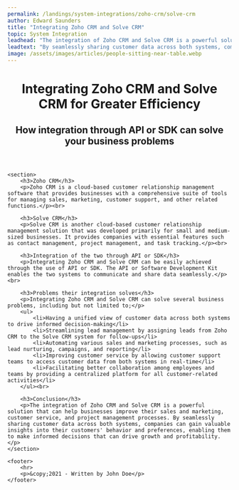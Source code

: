 ```yaml
---
permalink: /landings/system-integrations/zoho-crm/solve-crm
author: Edward Saunders
title: "Integrating Zoho CRM and Solve CRM"
topic: System Integration
leadhead: "The integration of Zoho CRM and Solve CRM is a powerful solution that can help businesses improve their sales and marketing, customer service, and project management processes"
leadtext: "By seamlessly sharing customer data across both systems, companies can gain valuable insights into their customers' behavior and preferences, enabling them to make informed decisions that can drive growth and profitability."
image: /assets/images/articles/people-sitting-near-table.webp
---
```

<div class="arttext">    <header>
        <h1>Integrating Zoho CRM and Solve CRM for Greater Efficiency</h1>
        <h2>How integration through API or SDK can solve your business problems</h2>
    </header>

    <section>
        <h3>Zoho CRM</h3>
        <p>Zoho CRM is a cloud-based customer relationship management software that provides businesses with a comprehensive suite of tools for managing sales, marketing, customer support, and other related functions.</p><br>

        <h3>Solve CRM</h3>     
        <p>Solve CRM is another cloud-based customer relationship management solution that was developed primarily for small and medium-sized businesses. It provides companies with essential features such as contact management, project management, and task tracking.</p><br>

        <h3>Integration of the two through API or SDK</h3>
        <p>Integrating Zoho CRM and Solve CRM can be easily achieved through the use of API or SDK. The API or Software Development Kit enables the two systems to communicate and share data seamlessly.</p><br>

        <h3>Problems their integration solves</h3>
        <p>Integrating Zoho CRM and Solve CRM can solve several business problems, including but not limited to;</p>
        <ul>
            <li>Having a unified view of customer data across both systems to drive informed decision-making</li>
            <li>Streamlining lead management by assigning leads from Zoho CRM to the Solve CRM system for follow-ups</li>
            <li>Automating various sales and marketing processes, such as lead nurturing, campaigns, and reporting</li>
            <li>Improving customer service by allowing customer support teams to access customer data from both systems in real-time</li>
            <li>Facilitating better collaboration among employees and teams by providing a centralized platform for all customer-related activities</li>
        </ul><br>

        <h3>Conclusion</h3>
        <p>The integration of Zoho CRM and Solve CRM is a powerful solution that can help businesses improve their sales and marketing, customer service, and project management processes. By seamlessly sharing customer data across both systems, companies can gain valuable insights into their customers' behavior and preferences, enabling them to make informed decisions that can drive growth and profitability.</p>
    </section>

    <footer>
        <hr>
        <p>&copy;2021 - Written by John Doe</p>
    </footer>
</div>